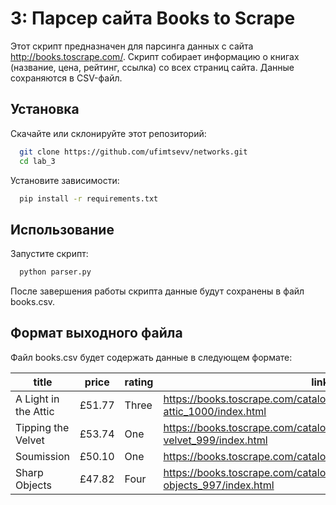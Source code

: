 # 3: Парсер сайта Books to Scrape

Этот скрипт предназначен для парсинга данных с сайта http://books.toscrape.com/. Скрипт собирает информацию о книгах (название, цена, рейтинг, ссылка) со всех страниц сайта. Данные сохраняются в CSV-файл.

## Установка

Скачайте или склонируйте этот репозиторий:

```bash
  git clone https://github.com/ufimtsevv/networks.git
  cd lab_3
```
Установите зависимости:

```bash
  pip install -r requirements.txt
```

## Использование

Запустите скрипт:

```bash
  python parser.py
```

После завершения работы скрипта данные будут сохранены в файл books.csv.

## Формат выходного файла

Файл books.csv будет содержать данные в следующем формате:

| title | price | rating | link |
| ------- | --- | --- | ---------- |
| A Light in the Attic | £51.77 | Three | https://books.toscrape.com/catalogue/a-light-in-the-attic_1000/index.html |
| Tipping the Velvet | £53.74 | One | https://books.toscrape.com/catalogue/tipping-the-velvet_999/index.html |
| Soumission | £50.10 | One | https://books.toscrape.com/catalogue/soumission_998/index.html |
| Sharp Objects | £47.82 | Four | https://books.toscrape.com/catalogue/sharp-objects_997/index.html |